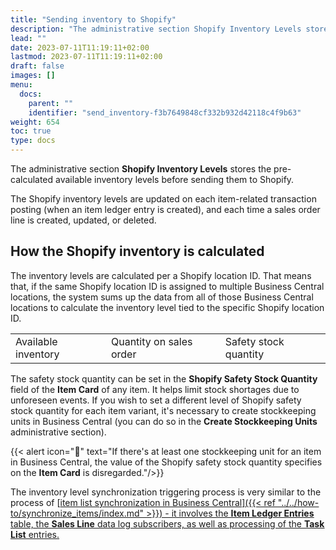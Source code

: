 ```yaml
---
title: "Sending inventory to Shopify"
description: "The administrative section Shopify Inventory Levels stores the pre-calculated available inventory levels before sending them to Shopify."
lead: ""
date: 2023-07-11T11:19:11+02:00
lastmod: 2023-07-11T11:19:11+02:00
draft: false
images: []
menu:
  docs:
    parent: ""
    identifier: "send_inventory-f3b7649848cf332b932d42118c4f9b63"
weight: 654
toc: true
type: docs
---
```


The administrative section **Shopify Inventory Levels** stores the pre-calculated available inventory levels before sending them to Shopify.

The Shopify inventory levels are updated on each item-related transaction posting (when an item ledger entry is created), and each time a sales order line is created, updated, or deleted.

## How the Shopify inventory is calculated

The inventory levels are calculated per a Shopify location ID. That means that, if the same Shopify location ID is assigned to multiple Business Central locations, the system sums up the data from all of those Business Central locations to calculate the inventory level tied to the specific Shopify location ID.


|                     |                         |                       |
|---------------------|-------------------------|-----------------------|
| Available inventory | Quantity on sales order | Safety stock quantity |

The safety stock quantity can be set in the **Shopify Safety Stock Quantity** field of the **Item Card** of any item. It helps limit stock shortages due to unforeseen events. If you wish to set a different level of Shopify safety stock quantity for each item variant, it's necessary to create stockkeeping units in Business Central (you can do so in the **Create Stockkeeping Units** administrative section).

{{< alert icon="📝" text="If there's at least one stockkeeping unit for an item in Business Central, the value of the Shopify safety stock quantity specifies on the **Item Card** is disregarded."/>}}

The inventory level synchronization triggering process is very similar to the process of [<ins>item list synchronization in Business Central<ins>]({{< ref "../../how-to/synchronize_items/index.md" >}}) - it involves the **Item Ledger Entries** table, the **Sales Line** data log subscribers, as well as processing of the **Task List** entries.
